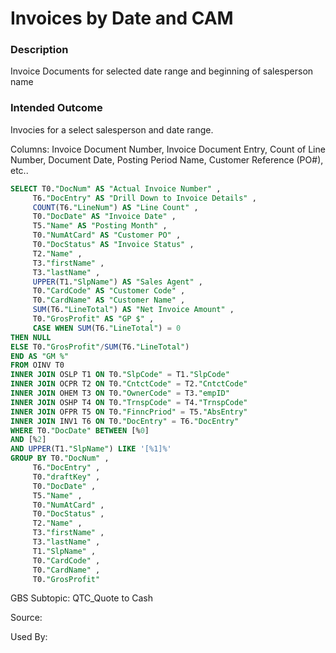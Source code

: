 # Invoices by Date and CAM

### Description

​Invoice Documents for selected date range and beginning of salesperson name

### Intended Outcome

​Invocies for a select salesperson and date range.

Columns:
Invoice Document Number, Invoice Document Entry, Count of Line Number, Document Date, Posting Period Name, Customer Reference (PO#), etc..

```sql
SELECT T0."DocNum" AS "Actual Invoice Number" ,
	 T6."DocEntry" AS "Drill Down to Invoice Details" ,
	 COUNT(T6."LineNum") AS "Line Count" ,
	 T0."DocDate" AS "Invoice Date" ,
	 T5."Name" AS "Posting Month" ,
	 T0."NumAtCard" AS "Customer PO" ,
	 T0."DocStatus" AS "Invoice Status" ,
	 T2."Name" ,
	 T3."firstName" ,
	 T3."lastName" ,
	 UPPER(T1."SlpName") AS "Sales Agent" ,
	 T0."CardCode" AS "Customer Code" ,
	 T0."CardName" AS "Customer Name" ,
	 SUM(T6."LineTotal") AS "Net Invoice Amount" ,
	 T0."GrosProfit" AS "GP $" ,
	 CASE WHEN SUM(T6."LineTotal") = 0
THEN NULL
ELSE T0."GrosProfit"/SUM(T6."LineTotal")
END AS "GM %"
FROM OINV T0
INNER JOIN OSLP T1 ON T0."SlpCode" = T1."SlpCode"
INNER JOIN OCPR T2 ON T0."CntctCode" = T2."CntctCode"
INNER JOIN OHEM T3 ON T0."OwnerCode" = T3."empID"
INNER JOIN OSHP T4 ON T0."TrnspCode" = T4."TrnspCode"
INNER JOIN OFPR T5 ON T0."FinncPriod" = T5."AbsEntry"
INNER JOIN INV1 T6 ON T0."DocEntry" = T6."DocEntry"
WHERE T0."DocDate" BETWEEN [%0]
AND [%2]
AND UPPER(T1."SlpName") LIKE '[%1]%'
GROUP BY T0."DocNum" ,
	 T6."DocEntry" ,
	 T0."draftKey" ,
	 T0."DocDate" ,
	 T5."Name" ,
	 T0."NumAtCard" ,
	 T0."DocStatus" ,
	 T2."Name" ,
	 T3."firstName" ,
	 T3."lastName" ,
	 T1."SlpName" ,
	 T0."CardCode" ,
	 T0."CardName" ,
	 T0."GrosProfit"
```

GBS Subtopic: QTC_Quote to Cash

Source:

Used By:
